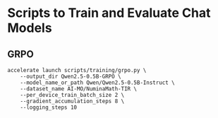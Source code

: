 # Scripts to Train and Evaluate Chat Models

## GRPO

```
accelerate launch scripts/training/grpo.py \
    --output_dir Qwen2.5-0.5B-GRPO \
    --model_name_or_path Qwen/Qwen2.5-0.5B-Instruct \
    --dataset_name AI-MO/NuminaMath-TIR \
    --per_device_train_batch_size 2 \
    --gradient_accumulation_steps 8 \
    --logging_steps 10
```